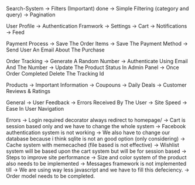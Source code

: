 Search-System
-> Filters (Important) done
-> Simple Filtering (category and query)
-> Pagination

User Profile
-> Authentication Framwork
-> Settings
-> Cart
-> Notifications
-> Feed

Payment Process
-> Save The Order Items
-> Save The Payment Method
-> Send User An Email About The Purchase

Order Tracking
-> Generate A Random Number
-> Authenticate Using Email And The Number
-> Update The Product Status In Admin Panel
-> Once Order Completed Delete The Tracking Id

Products
-> Important Information
-> Coupouns
-> Daily Deals
-> Customer Reviews & Ratings

General
-> User Feedback
-> Errors Received By The User
-> Site Speed
-> Ease In User Navigation

Errors
-> Login required decorator always redirect to homepage/
-> Cart is session based only and we have to change the whole system
-> Facebook authentication system is not working
-> We also have to change our database because i think sqlite is not an good option (only considering)
-> Cache system with memecached (file based is not effective)
-> Wishlist system will be based upon the cart system but will be for session based
-> Steps to improve site performance
-> Size and color system of the product also needs to be implemented
-> Messages framework is not implemented till
-> We are using way less javascript and we have to fill this defeciency.
-> Order model needs to be completed.
